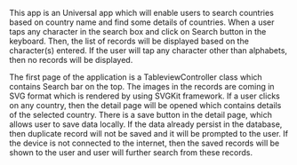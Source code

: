 This app is an Universal app which will enable users to search countries based on country name and find some details of countries.
When a user taps any character in the search box and click on Search button in the keyboard. Then, the list of records will be displayed based on the character(s) entered. If the user will tap any character other than alphabets, then no records will be displayed.

The first page of the application is a TableviewController class which contains Search bar on the top. The images in the records are coming in SVG format which is rendered by using SVGKit framework.
If a user clicks on any country, then the detail page will be opened which contains details of the selected country. There is a save button in the detail page, which allows user to save data locally. If the data already persist in the database, then duplicate record will not be saved and it will be prompted to the user.
If the device is not connected to the internet, then the saved records will be shown to the user and user will further search from these records.
